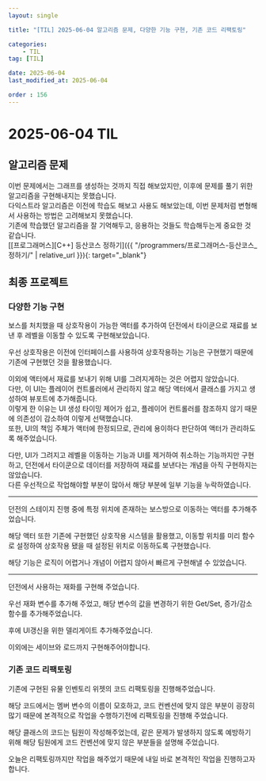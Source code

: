 ```yaml
---
layout: single

title: "[TIL] 2025-06-04 알고리즘 문제, 다양한 기능 구현, 기존 코드 리팩토링"

categories:
    - TIL
tag: [TIL]

date: 2025-06-04
last_modified_at: 2025-06-04

order : 156
---
```


# 2025-06-04 TIL

## 알고리즘 문제

이번 문제에서는 그래프를 생성하는 것까지 직접 해보았지만, 이후에 문제를 풀기 위한 알고리즘을 구현해내지는 못했습니다.  
다익스트라 알고리즘은 이전에 학습도 해보고 사용도 해보았는데, 이번 문제처럼 변형해서 사용하는 방법은 고려해보지 못했습니다.  
기존에 학습했던 알고리즘을 잘 기억해두고, 응용하는 것들도 학습해두는게 중요한 것 같습니다.  
[[프로그래머스][C++] 등산코스 정하기]({{ "/programmers/프로그래머스-등산코스_정하기/" | relative_url }}){: target="_blank"}

## 최종 프로젝트

### 다양한 기능 구현

보스를 처치했을 때 상호작용이 가능한 액터를 추가하여 던전에서 타이쿤으로 재료를 보낸 후 레벨을 이동할 수 있도록 구현해보았습니다.

우선 상호작용은 이전에 인터페이스를 사용하여 상호작용하는 기능은 구현했기 때문에 기존에 구현했던 것을 활용했습니다.

이외에 액터에서 재료를 보내기 위해 UI를 그려지게하는 것은 어렵지 않았습니다.  
다만, 이 UI는 플레이어 컨트롤러에서 관리하지 않고 해당 액터에서 클래스를 가지고 생성하여 뷰포트에 추가해줍니다.  
이렇게 한 이유는 UI 생성 타이밍 제어가 쉽고, 플레이어 컨트롤러를 참조하지 않기 때문에 의존성이 감소하여 이렇게 선택했습니다.  
또한, UI의 책임 주체가 액터에 한정되므로, 관리에 용이하다 판단하여 액터가 관리하도록 해주었습니다.

다만, UI가 그려지고 레벨을 이동하는 기능과 UI를 제거하여 취소하는 기능까지만 구현하고, 던전에서 타이쿤으로 데이터를 저장하여 재료를 보낸다는 개념을 아직 구현하지는 않았습니다.  
다른 우선적으로 작업해야할 부분이 많아서 해당 부분에 일부 기능을 누락하였습니다.

---


던전의 스테이지 진행 중에 특정 위치에 존재하는 보스방으로 이동하는 액터를 추가해주었습니다.

해당 액터 또한 기존에 구현했던 상호작용 시스템을 활용했고, 이동할 위치를 미리 함수로 설정하여 상호작용 됐을 때 설정된 위치로 이동하도록 구현했습니다.

해당 기능은 로직이 어렵거나 개념이 어렵지 않아서 빠르게 구현해낼 수 있었습니다.

---

던전에서 사용하는 재화를 구현해 주었습니다.  

우선 재화 변수를 추가해 주었고, 해당 변수의 값을 변경하기 위한 Get/Set, 증가/감소 함수를 추가해주었습니다.

후에 UI갱신을 위한 델리게이트 추가해주었습니다.

이외에는 세이브와 로드까지 구현해주어야합니다.

### 기존 코드 리팩토링

기존에 구현된 유물 인벤토리 위젯의 코드 리팩토링을 진행해주었습니다.

해당 코드에서는 멤버 변수의 이름이 모호하고, 코드 컨벤션에 맞지 않은 부분이 굉장히 많기 때문에 본격적으로 작업을 수행하기전에 리팩토링을 진행해 주었습니다.

해당 클래스의 코드는 팀원이 작성해주었는데, 같은 문제가 발생하지 않도록 예방하기 위해 해당 팀원에게 코드 컨벤션에 맞지 않은 부분들을 설명해 주었습니다.


오늘은 리팩토링까지만 작업을 해주었기 때문에 내일 바로 본격적인 작업을 진행하고자합니다.